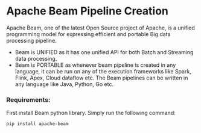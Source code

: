 # Apache Beam Pipeline Creation

Apache Beam, one of the latest Open Source project of Apache, is a unified programming model for expressing efficient 
and portable Big data processing pipeline.
- Beam is UNIFIED as it has one unified API for both Batch and Streaming data processing.
- Beam is PORTABLE as whenever beam pipeline is created in any language, it can be run on any of the execution 
  frameworks like Spark, Flink, Apex, Cloud dataflow etc. The Beam pipelines can be written in any language like Java,
  Python, Go etc.
  

### Requirements:
First install Beam python library. Simply run the following command:
```shell
pip install apache-beam
```